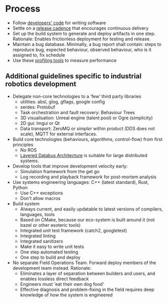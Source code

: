 # Process

- Follow [developers' code](developers_code.md) for writing software
- Settle on a [release cadence](release_cadence.md) that encourages continuous delivery
- Set up the build system to generate and deploy artifacts in one step. Rationale: Enables frictionless deployment for testing and release.
- Maintain a bug database. Minimally, a bug report shall contain: steps to reproduce bug, expected behaviour, observed behaviour, who is it assigned to, fix schedule
- Use these [profiling tools](profiling.md) to measure performance

## Additional guidelines specific to industrial robotics development

- Delegate non-core technologies to a ‘few’ third party libraries
  - utilities: absl, glog, gflags, google config
  - serdes: Protobuf
  - Task orchestration and fault recovery: Behaviour Trees
  - 3D visualisation: Unreal engine (talent pool) or Ogre (simplicity)
  - 2D gui: Imgui or Qt
  - Data transport: ZeroMQ or _simpler_ within product (DDS does not scale), MQTT for external interfaces.
- Build core technologies (behaviours, algorithms, control-flow) from first principles
  - No ROS
  - [Layered Databus Architecture](lda.md) is suitable for large distributed systems.
- Develop tools that improve development velocity early:
  - Simulation framework from the get go
  - Log recording and playback framework for post-mortem analysis
- Use systems engineering languages: C++ (latest standard), Rust, Python
  - Use C++ exceptions
  - Don't allow macros
- Build system
  - Always current, and easily updatable to latest versions of compilers, languages, tools
  - Based on CMake, because our eco-system is built around it (not bazel or other esoteric tools)
  - Integrated unit test framework (catch2, googletest)
  - Integrated linting
  - Integrated sanitizers
  - Make it easy to write unit tests
  - One step automated testing
  - One step to build and deploy
- No separate Field Operations Team. Forward deploy members of the development team instead. Rationale:
  - Eliminates a layer of separation between builders and users, and enables lossless direct feedback
  - Engineers must 'eat their own dog food'
  - Effective diagnosis and problem-fixing in the field requires deep knowledge of how the system is engineered
  